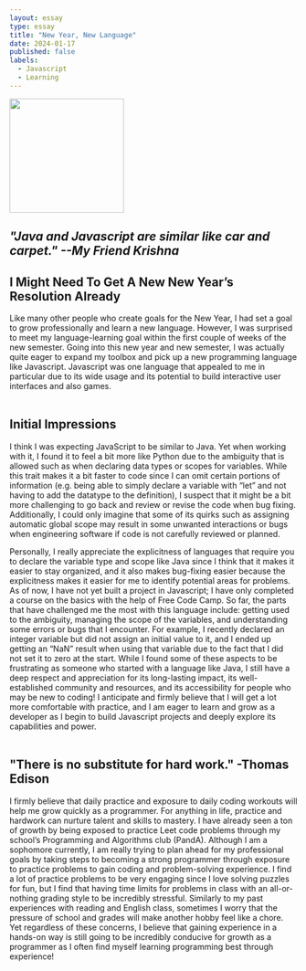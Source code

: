 ```yaml
---
layout: essay
type: essay
title: "New Year, New Language"
date: 2024-01-17
published: false
labels:
  - Javascript
  - Learning
---
```


<img width="200px" class="rounded float-start pe-4" src="https://upload.wikimedia.org/wikipedia/commons/6/6a/JavaScript-logo.png">

## *"Java and Javascript are similar like car and carpet." --My Friend Krishna* <br>

## I Might Need To Get A New New Year’s Resolution Already

Like many other people who create goals for the New Year, I had set a goal to grow professionally and learn a new language. 
However, I  was surprised to meet my language-learning goal within the first couple of weeks of the new semester. 
Going into this new year and new semester, I was actually quite eager to expand my toolbox and pick up a new programming language like Javascript. Javascript was one language that appealed to me in particular due to its wide usage and its potential to build interactive user interfaces and also games. <br><br>

## Initial Impressions

I think I was expecting JavaScript to be similar to Java. Yet when working with it, I found it to feel a bit more like Python due to the ambiguity that is allowed such as when declaring data types or scopes for variables. 
While this trait makes it a bit faster to code since I can omit certain portions of information (e.g. being able to simply declare a variable with “let” and not having to add the datatype to the definition), I suspect that it might be a bit more challenging to go back and review or revise the code when bug fixing. Additionally, I could only imagine that some of its quirks such as assigning automatic global scope may result in some unwanted interactions or bugs when engineering software if code is not carefully reviewed or planned.

Personally, I really appreciate the explicitness of languages that require you to declare the variable type and scope like Java since I think that it makes it easier to stay organized, and it also makes bug-fixing easier because the explicitness makes it easier for me to identify potential areas for problems. As of now, I have not yet built a project in Javascript; I have only completed a course on the basics with the help of Free Code Camp. So far, the parts that have challenged me the most with this language include: getting used to the ambiguity, managing the scope of the variables, and understanding some errors or bugs that I encounter. 
For example, I recently declared an integer variable but did not assign an initial value to it, and I ended up getting an “NaN” result when using that variable due to the fact that I did not set it to zero at the start. 
While I found some of these aspects to be frustrating as someone who started with a language like Java, I still have a deep respect and appreciation for its long-lasting impact, its well-established community and resources, and its accessibility for people who may be new to coding! I anticipate and firmly believe that I will get a lot more comfortable with practice, and I am eager to learn and grow as a developer as I begin to build Javascript projects and deeply explore its capabilities and power.<br><br>


## "There is no substitute for hard work." -Thomas Edison 

I firmly believe that daily practice and exposure to daily coding workouts will help me grow quickly as a programmer. For anything in life, practice and hardwork can nurture talent and skills to mastery. I have already seen a ton of growth by being exposed to practice Leet code problems through my school’s Programming and Algorithms club (PandA). Although I am a sophomore currently, I am really trying to plan ahead for my professional goals by taking steps to becoming a strong programmer through exposure to practice problems to gain coding and problem-solving experience. 
I find a lot of practice problems to be very engaging since I love solving puzzles for fun, but I find that having time limits for problems in class with an all-or-nothing grading style to be incredibly stressful. Similarly to my past experiences with reading and English class, sometimes I worry that the pressure of school and grades will make another hobby feel like a chore. Yet regardless of these concerns, I believe that gaining experience in a hands-on way is still going to be incredibly conducive for growth as a programmer as I often find myself learning programming best through experience!
